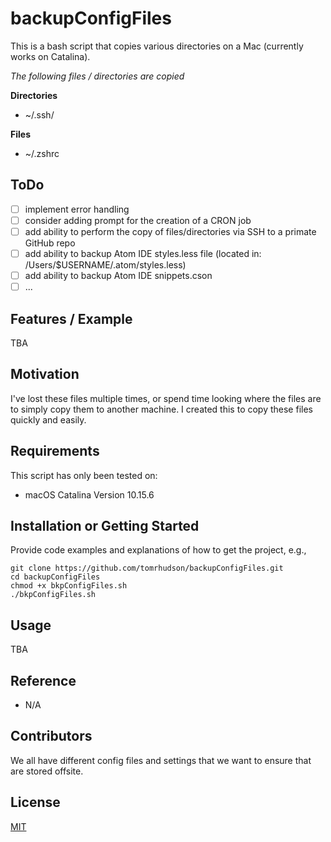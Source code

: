 # backupConfigFiles
This is a bash script that copies various directories on a Mac (currently works on Catalina).

*The following files / directories are copied*

**Directories**
+ ~/.ssh/

**Files**
+ ~/.zshrc

## ToDo

- [ ] implement error handling
- [ ] consider adding prompt for the creation of a CRON job
- [ ] add ability to perform the copy of files/directories via SSH to a primate GitHub repo
- [ ] add ability to backup Atom IDE styles.less file (located in: /Users/$USERNAME/.atom/styles.less)
- [ ] add ability to backup Atom IDE snippets.cson
- [ ] ...

## Features / Example
TBA

## Motivation

I've lost these files multiple times, or spend time looking where the files are to simply copy them to another machine. I created this to copy these files quickly and easily.

## Requirements
This script has only been tested on:
+ macOS Catalina Version 10.15.6

## Installation or Getting Started

Provide code examples and explanations of how to get the project, e.g.,

	git clone https://github.com/tomrhudson/backupConfigFiles.git
    cd backupConfigFiles
    chmod +x bkpConfigFiles.sh
    ./bkpConfigFiles.sh

## Usage

TBA

## Reference

+ N/A

## Contributors

We all have different config files and settings that we want to ensure that are stored offsite.

## License

[MIT](http://opensource.org/licenses/mit-license.php)
